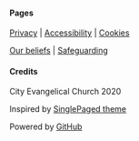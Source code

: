 <div class="row features">
  <div class="col s12 m6 feature">
    <h4> Pages </h4>
    <p class="feature-description"><a href="privacy">Privacy</a> | <a href="accessibility">Accessibility</a> | <a href="cookies">Cookies</a></p>
    <p class="feature-description"><a href="we-believe">Our beliefs</a> | <a href="safeguarding">Safeguarding</a></p>
  </div>
  <div class="col s12 m6 feature">
    <h4> Credits </h4>
    <p class="feature-description"><i class="fa fa-copyright" aria-hidden="true" style="color:white"></i> City Evangelical Church 2020</p>
    <p class="feature-description">Inspired by <a href="https://github.com/t413/SinglePaged" target="_blank">SinglePaged theme</a></p>
    <p class="feature-description">Powered by <a href="https://www.github.com" target="_blank">GitHub <i class="fa fa-github" aria-hidden="true" style="color:white"></i></a></p>
  </div> 
</div>
